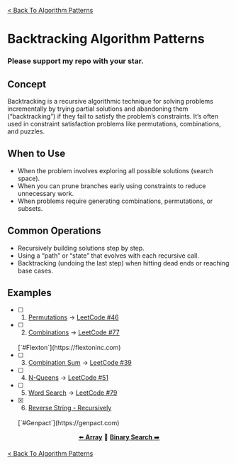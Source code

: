 [< Back To Algorithm Patterns](../../)

# Backtracking Algorithm Patterns
### Please support my repo with your star.

## Concept
Backtracking is a recursive algorithmic technique for solving problems incrementally by trying partial solutions and abandoning them (“backtracking”) if they fail to satisfy the problem’s constraints. It’s often used in constraint satisfaction problems like permutations, combinations, and puzzles.

## When to Use
- When the problem involves exploring all possible solutions (search space).
- When you can prune branches early using constraints to reduce unnecessary work.
- When problems require generating combinations, permutations, or subsets.

## Common Operations
- Recursively building solutions step by step.
- Using a “path” or “state” that evolves with each recursive call.
- Backtracking (undoing the last step) when hitting dead ends or reaching base cases.

## Examples
- [ ] 1. [Permutations]() → [LeetCode #46](https://leetcode.com/problems/permutations)

- [ ] 2. [Combinations]() → [LeetCode #77](https://leetcode.com/problems/combinations)
  <br>
  [`#Flexton`](https://flextoninc.com)

- [ ] 3. [Combination Sum]() → [LeetCode #39](https://leetcode.com/problems/combination-sum)

- [ ] 4. [N-Queens]() → [LeetCode #51](https://leetcode.com/problems/n-queens)

- [ ] 5. [Word Search]() → [LeetCode #79](https://leetcode.com/problems/word-search)

- [x] 6. [Reverse String - Recursively](reverse_string_recursively/)
  <br>
  [`#Genpact`](https://genpact.com)

<p align="center">
  <a href="../array">⬅️ <strong>Array</strong></a>
  🔸
  <a href="../binary_search"><strong>Binary Search</strong> ➡️</a>
</p>

[< Back To Algorithm Patterns](../../)
